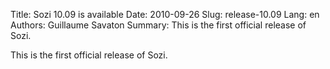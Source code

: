 Title: Sozi 10.09 is available
Date: 2010-09-26
Slug: release-10.09
Lang: en
Authors: Guillaume Savaton
Summary:
    This is the first official release of Sozi.

This is the first official release of Sozi.
